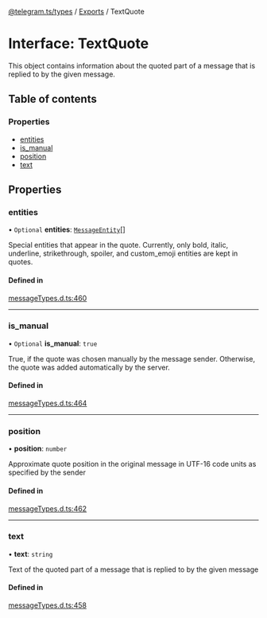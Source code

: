 [@telegram.ts/types](../README.md) / [Exports](../modules.md) / TextQuote

# Interface: TextQuote

This object contains information about the quoted part of a message that is replied to by the given message.

## Table of contents

### Properties

- [entities](TextQuote.md#entities)
- [is\_manual](TextQuote.md#is_manual)
- [position](TextQuote.md#position)
- [text](TextQuote.md#text)

## Properties

### entities

• `Optional` **entities**: [`MessageEntity`](../modules.md#messageentity)[]

Special entities that appear in the quote. Currently, only bold, italic, underline, strikethrough, spoiler, and custom_emoji entities are kept in quotes.

#### Defined in

[messageTypes.d.ts:460](https://github.com/telegramsjs/types/blob/d08200f/src/messageTypes.d.ts#L460)

___

### is\_manual

• `Optional` **is\_manual**: ``true``

True, if the quote was chosen manually by the message sender. Otherwise, the quote was added automatically by the server.

#### Defined in

[messageTypes.d.ts:464](https://github.com/telegramsjs/types/blob/d08200f/src/messageTypes.d.ts#L464)

___

### position

• **position**: `number`

Approximate quote position in the original message in UTF-16 code units as specified by the sender

#### Defined in

[messageTypes.d.ts:462](https://github.com/telegramsjs/types/blob/d08200f/src/messageTypes.d.ts#L462)

___

### text

• **text**: `string`

Text of the quoted part of a message that is replied to by the given message

#### Defined in

[messageTypes.d.ts:458](https://github.com/telegramsjs/types/blob/d08200f/src/messageTypes.d.ts#L458)
